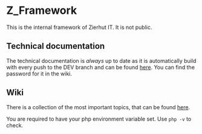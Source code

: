 # Z_Framework
This is the internal framework of Zierhut IT. It is not public.

## Technical documentation
The technical documentation is *always* up to date as it is automatically build with every push to the DEV branch and can be found [here](https://zdoc.zierhut-it.de/). You can find the password for it in the wiki.

## Wiki
There is a collection of the most important topics, that can be found [here](https://git.zierhut-it.de/Zierhut-IT/z_framework/wiki/Getting-Started).

You are required to have your php environment variable set. Use `php -v` to check.